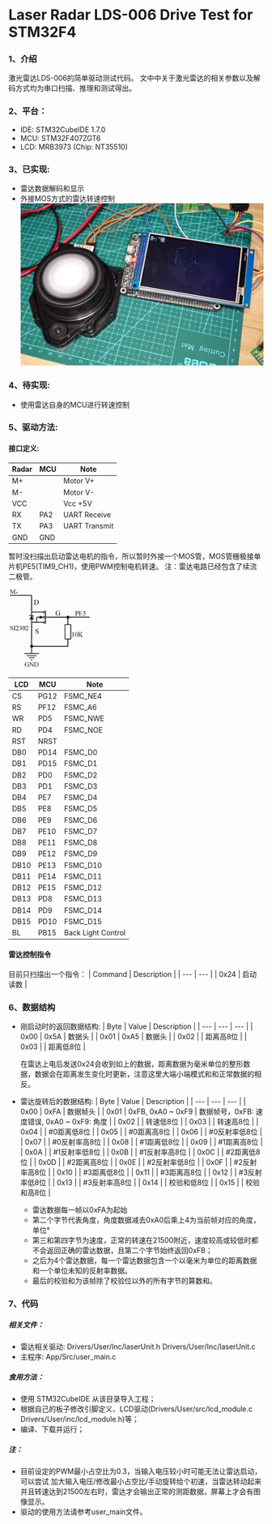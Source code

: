 # Laser Radar LDS-006 Drive Test for STM32F4
### 1、介绍
激光雷达LDS-006的简单驱动测试代码。
文中中关于激光雷达的相关参数以及解码方式均为串口扫描、推理和测试得出。
### 2、平台：
- IDE: STM32CubeIDE 1.7.0
- MCU: STM32F407ZGT6
- LCD: MRB3973 (Chip: NT35510)

### 3、已实现:
- 雷达数据解码和显示
- 外接MOS方式的雷达转速控制
![实现效果图](doc/images/pic1.jpg "实现效果")

### 4、待实现:
- 使用雷达自身的MCU进行转速控制

### 5、驱动方法:
#### 接口定义:
| Radar   | MCU     | Note            |
| ---     | ---     | ---             |
| M+      |         | Motor V+        |
| M-      |         | Motor V-        |
| VCC     |         | Vcc +5V         |
| RX      | PA2     | UART Receive    |
| TX      | PA3     | UART Transmit   |
| GND     | GND     |                 |

暂时没扫描出启动雷达电机的指令，所以暂时外接一个MOS管，MOS管栅极接单片机PE5(TIM9_CH1)，使用PWM控制电机转速。
注：雷达电路已经包含了续流二极管。

![PWM控制电路图](doc/images/pwmControl.jpg "PWM控制电路")

| LCD   | MCU   | Note                |
| ---   | ---   | ---                 |
| CS    | PG12  | FSMC_NE4            |
| RS    | PF12  | FSMC_A6             |
| WR    | PD5   | FSMC_NWE            |
| RD    | PD4   | FSMC_NOE            |
| RST   | NRST  |                     |
| DB0   | PD14  | FSMC_D0             |
| DB1   | PD15  | FSMC_D1             |
| DB2   | PD0   | FSMC_D2             |
| DB3   | PD1   | FSMC_D3             |
| DB4   | PE7   | FSMC_D4             |
| DB5   | PE8   | FSMC_D5             |
| DB6   | PE9   | FSMC_D6             |
| DB7   | PE10  | FSMC_D7             |
| DB8   | PE11  | FSMC_D8             |
| DB9   | PE12  | FSMC_D9             |
| DB10  | PE13  | FSMC_D10            |
| DB11  | PE14  | FSMC_D11            |
| DB12  | PE15  | FSMC_D12            |
| DB13  | PD8   | FSMC_D13            |
| DB14  | PD9   | FSMC_D14            |
| DB15  | PD10  | FSMC_D15            |
| BL    | PB15  | Back Light Control  |

#### 雷达控制指令
目前只扫描出一个指令：
| Command | Description |
| ---     | ---         |
| 0x24    | 启动读数 |

### 6、数据结构
- 刚启动时的返回数据结构:
  | Byte  | Value   | Description |
  | ---   | ---     | ---         |
  | 0x00  | 0x5A    | 数据头 |
  | 0x01  | 0xA5    | 数据头 |
  | 0x02  |         | 距离高8位 |
  | 0x03  |         | 距离低8位 |

  在雷达上电后发送0x24会收到如上的数据，距离数据为毫米单位的整形数据，数据会在距离发生变化时更新，注意这里大端小端模式和和正常数据的相反。

- 雷达旋转后的数据结构:
  | Byte  | Value | Description |
  | ---   | ---   | ---         |
  | 0x00  | 0xFA  | 数据帧头 |
  | 0x01  | 0xFB, 0xA0 ~ 0xF9  | 数据帧号，0xFB: 速度错误, 0xA0 ~ 0xF9: 角度 |
  | 0x02  | | 转速低8位 |
  | 0x03  | | 转速高8位 |
  | 0x04  | | #0距离低8位 |
  | 0x05  | | #0距离高8位 |
  | 0x06  | | #0反射率低8位 |
  | 0x07  | | #0反射率高8位 |
  | 0x08  | | #1距离低8位 |
  | 0x09  | | #1距离高8位 |
  | 0x0A  | | #1反射率低8位 |
  | 0x0B  | | #1反射率高8位 |
  | 0x0C  | | #2距离低8位 |
  | 0x0D  | | #2距离高8位 |
  | 0x0E  | | #2反射率低8位 |
  | 0x0F  | | #2反射率高8位 |
  | 0x10  | | #3距离低8位 |
  | 0x11  | | #3距离高8位 |
  | 0x12  | | #3反射率低8位 |
  | 0x13  | | #3反射率高8位 |
  | 0x14  | | 校验和低8位 |
  | 0x15  | | 校验和高8位 |
  
  - 雷达数据每一帧以0xFA为起始
  - 第二个字节代表角度，角度数据减去0xA0后乘上4为当前帧对应的角度，单位°
  - 第三和第四字节为速度，正常的转速在21500附近，速度较高或较低时都不会返回正确的雷达数据，且第二个字节始终返回0xFB；
  - 之后为4个雷达数据，每一个雷达数据包含一个以毫米为单位的距离数据和一个单位未知的反射率数据。
  - 最后的校验和为该帧除了校验位以外的所有字节的算数和。

### 7、代码

##### 相关文件：
 - 雷达相关驱动: Drivers/User/Inc/laserUnit.h Drivers/User/Inc/laserUnit.c
 - 主程序: App/Src/user_main.c

##### 食用方法：
 - 使用 STM32CubeIDE 从该目录导入工程；
 - 根据自己的板子修改引脚定义、LCD驱动(Drivers/User/src/lcd_module.c Drivers/User/inc/lcd_module.h)等；
 - 编译、下载并运行；

##### 注：
 - 目前设定的PWM最小占空比为0.3，当输入电压较小时可能无法让雷达启动，可以尝试 加大输入电压/修改最小占空比/手动旋转给个初速，当雷达转动起来并且转速达到21500左右时，雷达才会输出正常的测距数据，屏幕上才会有图像显示。
 - 驱动的使用方法请参考user_main文件。